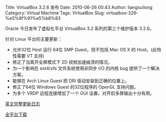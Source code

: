 Title: VirtualBox 3.2.6 发布
Date: 2010-06-26 00:43
Author: liangsuilong
Category: Virtual Machine
Tags: VirtualBox
Slug: virtualbox-326-%e5%8f%91%e5%b8%83

Oracle 今日发布了虚拟化平台 VirtualBox 3.2 系列的第三个维护版本 3.2.6。  
  
针对 Linux 平台的主要更新：

-   允许32位 Host 运行 64位 SMP Guest，但不包括 Mac OS X 的
    Host。(此特性需要 VT 支持)
-   修正了当离开全屏模式下 2D 视频加速崩溃的情况。
-   为一个影响在 ext4/xfs 文件系统使用非同步 I/O 的内核 bug
    提供了一个解决方案。
-   能够在 Arch Linux Guest 把 DRI 驱动安装到正确的位置上。
-   修正了64位 Windows Guest 的32位程序的 OpenGL 支持问题。
-   为多个 VRDP 远程连接增加了一个 GUI 设置，对开启多屏输出十分有用。

[英文完整更新日志](http://www.virtualbox.org/wiki/Changelog)

[全平台下载](http://www.virtualbox.org/wiki/Downloads)
